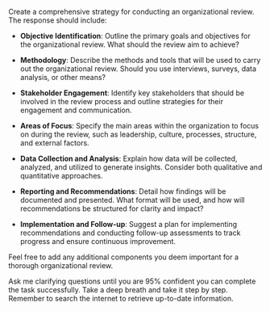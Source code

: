 Create a comprehensive strategy for conducting an organizational review. The response should include:

- **Objective Identification**: Outline the primary goals and objectives for the organizational review. What should the review aim to achieve?
  
- **Methodology**: Describe the methods and tools that will be used to carry out the organizational review. Should you use interviews, surveys, data analysis, or other means?
  
- **Stakeholder Engagement**: Identify key stakeholders that should be involved in the review process and outline strategies for their engagement and communication.
  
- **Areas of Focus**: Specify the main areas within the organization to focus on during the review, such as leadership, culture, processes, structure, and external factors.
  
- **Data Collection and Analysis**: Explain how data will be collected, analyzed, and utilized to generate insights. Consider both qualitative and quantitative approaches.
  
- **Reporting and Recommendations**: Detail how findings will be documented and presented. What format will be used, and how will recommendations be structured for clarity and impact?
  
- **Implementation and Follow-up**: Suggest a plan for implementing recommendations and conducting follow-up assessments to track progress and ensure continuous improvement.

Feel free to add any additional components you deem important for a thorough organizational review.

Ask me clarifying questions until you are 95% confident you can complete the task successfully. Take a deep breath and take it step by step. Remember to search the internet to retrieve up-to-date information.